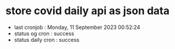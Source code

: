 # store covid daily api as json data

- last cronjob : Monday, 11 September 2023 00:52:24
- status og cron : success
- status daily cron : success
      
      